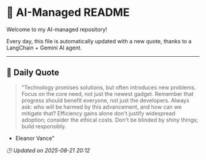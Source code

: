 # 🧠 AI-Managed README

Welcome to my AI-managed repository!

Every day, this file is automatically updated with a new quote, thanks to a LangChain + Gemini AI agent.

---

## 📅 Daily Quote

> "Technology promises solutions, but often introduces new problems. Focus on the core need, not just the newest gadget.
Remember that progress should benefit everyone, not just the developers.
Always ask: who will be harmed by this advancement, and how can we mitigate that?
Efficiency gains alone don't justify widespread adoption; consider the ethical costs.
Don't be blinded by shiny things; build responsibly.

- Eleanor Vance"

*🕒 Updated on 2025-08-21 20:12*